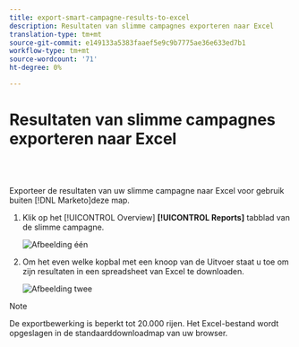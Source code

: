 ```yaml
---
title: export-smart-campagne-results-to-excel
description: Resultaten van slimme campagnes exporteren naar Excel
translation-type: tm+mt
source-git-commit: e149133a5383faaef5e9c9b7775ae36e633ed7b1
workflow-type: tm+mt
source-wordcount: '71'
ht-degree: 0%

---
```



# Resultaten van slimme campagnes exporteren naar Excel

<br> 

Exporteer de resultaten van uw slimme campagne naar Excel voor gebruik buiten [!DNL Marketo]deze map.

1. Klik op het [!UICONTROL Overview] **[!UICONTROL Reports]** tabblad van de slimme campagne.

   ![Afbeelding één](/help/sky/assets/smart-campaigns/export-smart-campaign-results-to-excel/export-smart-campaign-results-to-excel-1.png)

1. Om het even welke kopbal met een knoop van de Uitvoer staat u toe om zijn resultaten in een spreadsheet van Excel te downloaden.

   ![Afbeelding twee](/help/sky/assets/smart-campaigns/export-smart-campaign-results-to-excel/export-smart-campaign-results-to-excel-2.png)

>[!NOTE]
>
>De exportbewerking is beperkt tot 20.000 rijen. Het Excel-bestand wordt opgeslagen in de standaarddownloadmap van uw browser.
